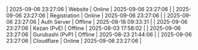 | 2025-09-06 23:27:06 | Website | Online | 2025-09-06 23:27:06 |
| 2025-09-06 23:27:06 | Registration | Online | 2025-09-06 23:27:06 |
| 2025-09-06 23:27:06 | Auth Server | Offline | 2025-08-18 09:33:31 |
| 2025-09-06 23:27:06 | Kezan (PvE) | Offline | 2025-08-03 17:58:02 |
| 2025-09-06 23:27:06 | Gurubashi (PvP) | Offline | 2025-08-23 21:44:06 |
| 2025-09-06 23:27:06 | Cloudflare | Online | 2025-09-06 23:27:06 |

